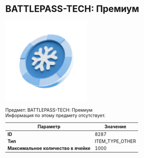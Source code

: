 # BATTLEPASS-TECH: Премиум

![Item Image](../img/8287.webp?raw=true)

Предмет: BATTLEPASS-TECH: Премиум<br>Информация по этому предмету отсутствует.


| Параметр | Значение |
|----------|----------|
| **ID** | 8287 |
| **Тип** | ITEM_TYPE_OTHER |
| **Максимальное количество в ячейке** | 1000 |

